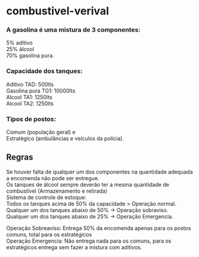 # combustivel-verival 
### A gasolina é uma mistura de 3 componentes: 
5% aditivo\
25% álcool\
70% gasolina pura.

### Capacidade dos tanques: 
Aditivo TAD: 500lts\
Gasolina pura TG1: 10000lts\
Alcool TA1: 1250lts\
Alcool TA2: 1250lts

### Tipos de postos: 
Comum (população geral) e \
Estratégico (ambulâncias e veículos da polícia).

## Regras
Se houver falta de qualquer um dos componentes na quantidade adequada a encomenda não pode ser entregue.\
Os tanques de álcool sempre deverão ter a mesma quantidade de combustível (Armazenamento e retirada)\
Sistema de controle de estoque:\
Todos os tanques acima de 50% da capacidade > Operação normal.\
Qualquer um dos tanques abaixo de 50% -> Operação sobraviso.\
Qualquer um dos tanques abaixo de 25% -> Operação Emergencia.

Operação Sobreaviso: Entrega 50% da encomenda apenas para os postos comuns, total para os estratégicos\
Operação Emergencia: Não entrega nada para os comuns, para os estratégicos entrega sem fazer a mistura com aditivos.
